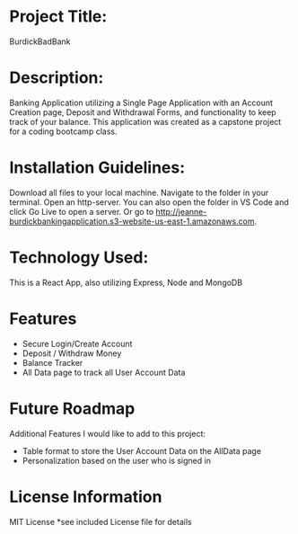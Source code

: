# Project Title:
BurdickBadBank

# Description:
Banking Application utilizing a Single Page Application with an Account Creation page, Deposit and Withdrawal Forms, and functionality to keep track of your balance. This application was created as a capstone project for a coding bootcamp class.

# Installation Guidelines:
Download all files to your local machine.  Navigate to the folder in your terminal.  Open an http-server.  You can also open the folder in VS Code and click Go Live to open a server.  Or go to http://jeanne-burdickbankingapplication.s3-website-us-east-1.amazonaws.com.

# Technology Used:
This is a React App, also utilizing Express, Node and MongoDB

# Features
- Secure Login/Create Account
- Deposit / Withdraw Money
- Balance Tracker
- All Data page to track all User Account Data

# Future Roadmap
Additional Features I would like to add to this project:
  - Table format to store the User Account Data on the AllData page
  - Personalization based on the user who is signed in

# License Information
MIT License *see included License file for details

